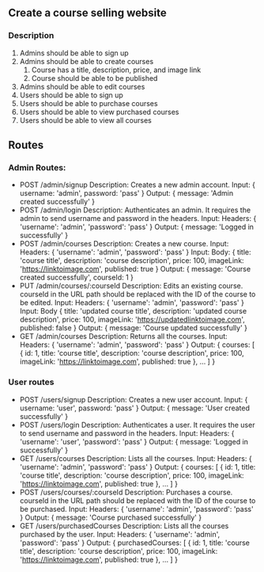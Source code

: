 ## Create a course selling website

### Description

1. Admins should be able to sign up
2. Admins should be able to create courses
   1. Course has a title, description, price, and image link
   2. Course should be able to be published
3. Admins should be able to edit courses
4. Users should be able to sign up
5. Users should be able to purchase courses
6. Users should be able to view purchased courses
7. Users should be able to view all courses

## Routes

### Admin Routes:

- POST /admin/signup
  Description: Creates a new admin account.
  Input: { username: 'admin', password: 'pass' }
  Output: { message: 'Admin created successfully' }
- POST /admin/login
  Description: Authenticates an admin. It requires the admin to send username and password in the headers.
  Input: Headers: { 'username': 'admin', 'password': 'pass' }
  Output: { message: 'Logged in successfully' }
- POST /admin/courses
  Description: Creates a new course.
  Input: Headers: { 'username': 'admin', 'password': 'pass' }
  Input: Body: { title: 'course title', description: 'course description', price: 100, imageLink: 'https://linktoimage.com', published: true }
  Output: { message: 'Course created successfully', courseId: 1 }
- PUT /admin/courses/:courseId
  Description: Edits an existing course. courseId in the URL path should be replaced with the ID of the course to be edited.
  Input: Headers: { 'username': 'admin', 'password': 'pass' }
  Input: Body { title: 'updated course title', description: 'updated course description', price: 100, imageLink: 'https://updatedlinktoimage.com', published: false }
  Output: { message: 'Course updated successfully' }
- GET /admin/courses
  Description: Returns all the courses.
  Input: Headers: { 'username': 'admin', 'password': 'pass' }
  Output: { courses: [ { id: 1, title: 'course title', description: 'course description', price: 100, imageLink: 'https://linktoimage.com', published: true }, ... ] }

### User routes

- POST /users/signup
  Description: Creates a new user account.
  Input: { username: 'user', password: 'pass' }
  Output: { message: 'User created successfully' }
- POST /users/login
  Description: Authenticates a user. It requires the user to send username and password in the headers.
  Input: Headers: { 'username': 'user', 'password': 'pass' }
  Output: { message: 'Logged in successfully' }
- GET /users/courses
  Description: Lists all the courses.
  Input: Headers: { 'username': 'admin', 'password': 'pass' }
  Output: { courses: [ { id: 1, title: 'course title', description: 'course description', price: 100, imageLink: 'https://linktoimage.com', published: true }, ... ] }
- POST /users/courses/:courseId
  Description: Purchases a course. courseId in the URL path should be replaced with the ID of the course to be purchased.
  Input: Headers: { 'username': 'admin', 'password': 'pass' }
  Output: { message: 'Course purchased successfully' }
- GET /users/purchasedCourses
  Description: Lists all the courses purchased by the user.
  Input: Headers: { 'username': 'admin', 'password': 'pass' }
  Output: { purchasedCourses: [ { id: 1, title: 'course title', description: 'course description', price: 100, imageLink: 'https://linktoimage.com', published: true }, ... ] }
